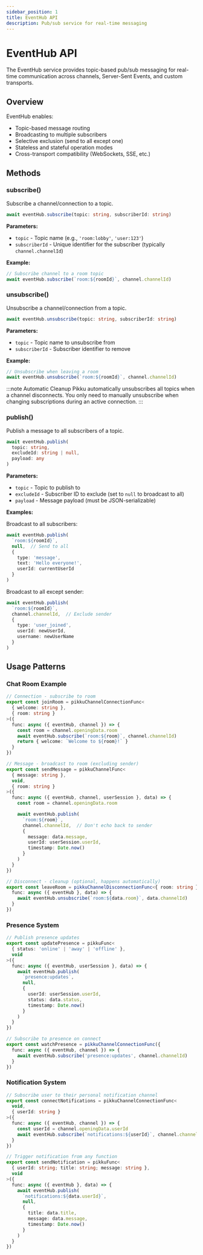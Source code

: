 ```yaml
---
sidebar_position: 1
title: EventHub API
description: Pub/sub service for real-time messaging
---
```


# EventHub API

The EventHub service provides topic-based pub/sub messaging for real-time communication across channels, Server-Sent Events, and custom transports.

## Overview

EventHub enables:
- Topic-based message routing
- Broadcasting to multiple subscribers
- Selective exclusion (send to all except one)
- Stateless and stateful operation modes
- Cross-transport compatibility (WebSockets, SSE, etc.)

## Methods

### subscribe()

Subscribe a channel/connection to a topic.

```typescript
await eventHub.subscribe(topic: string, subscriberId: string)
```

**Parameters:**
- `topic` - Topic name (e.g., `'room:lobby'`, `'user:123'`)
- `subscriberId` - Unique identifier for the subscriber (typically `channel.channelId`)

**Example:**
```typescript
// Subscribe channel to a room topic
await eventHub.subscribe(`room:${roomId}`, channel.channelId)
```

### unsubscribe()

Unsubscribe a channel/connection from a topic.

```typescript
await eventHub.unsubscribe(topic: string, subscriberId: string)
```

**Parameters:**
- `topic` - Topic name to unsubscribe from
- `subscriberId` - Subscriber identifier to remove

**Example:**
```typescript
// Unsubscribe when leaving a room
await eventHub.unsubscribe(`room:${roomId}`, channel.channelId)
```

:::note Automatic Cleanup
Pikku automatically unsubscribes all topics when a channel disconnects. You only need to manually unsubscribe when changing subscriptions during an active connection.
:::

### publish()

Publish a message to all subscribers of a topic.

```typescript
await eventHub.publish(
  topic: string,
  excludeId: string | null,
  payload: any
)
```

**Parameters:**
- `topic` - Topic to publish to
- `excludeId` - Subscriber ID to exclude (set to `null` to broadcast to all)
- `payload` - Message payload (must be JSON-serializable)

**Examples:**

Broadcast to all subscribers:
```typescript
await eventHub.publish(
  `room:${roomId}`,
  null,  // Send to all
  {
    type: 'message',
    text: 'Hello everyone!',
    userId: currentUserId
  }
)
```

Broadcast to all except sender:
```typescript
await eventHub.publish(
  `room:${roomId}`,
  channel.channelId,  // Exclude sender
  {
    type: 'user_joined',
    userId: newUserId,
    username: newUserName
  }
)
```

## Usage Patterns

### Chat Room Example

```typescript
// Connection - subscribe to room
export const joinRoom = pikkuChannelConnectionFunc<
  { welcome: string },
  { room: string }
>({
  func: async ({ eventHub, channel }) => {
    const room = channel.openingData.room
    await eventHub.subscribe(`room:${room}`, channel.channelId)
    return { welcome: `Welcome to ${room}!` }
  }
})

// Message - broadcast to room (excluding sender)
export const sendMessage = pikkuChannelFunc<
  { message: string },
  void,
  { room: string }
>({
  func: async ({ eventHub, channel, userSession }, data) => {
    const room = channel.openingData.room

    await eventHub.publish(
      `room:${room}`,
      channel.channelId,  // Don't echo back to sender
      {
        message: data.message,
        userId: userSession.userId,
        timestamp: Date.now()
      }
    )
  }
})

// Disconnect - cleanup (optional, happens automatically)
export const leaveRoom = pikkuChannelDisconnectionFunc<{ room: string }>({
  func: async ({ eventHub }, data) => {
    await eventHub.unsubscribe(`room:${data.room}`, data.channelId)
  }
})
```

### Presence System

```typescript
// Publish presence updates
export const updatePresence = pikkuFunc<
  { status: 'online' | 'away' | 'offline' },
  void
>({
  func: async ({ eventHub, userSession }, data) => {
    await eventHub.publish(
      `presence:updates`,
      null,
      {
        userId: userSession.userId,
        status: data.status,
        timestamp: Date.now()
      }
    )
  }
})

// Subscribe to presence on connect
export const watchPresence = pikkuChannelConnectionFunc({
  func: async ({ eventHub, channel }) => {
    await eventHub.subscribe('presence:updates', channel.channelId)
  }
})
```

### Notification System

```typescript
// Subscribe user to their personal notification channel
export const connectNotifications = pikkuChannelConnectionFunc<
  void,
  { userId: string }
>({
  func: async ({ eventHub, channel }) => {
    const userId = channel.openingData.userId
    await eventHub.subscribe(`notifications:${userId}`, channel.channelId)
  }
})

// Trigger notification from any function
export const sendNotification = pikkuFunc<
  { userId: string; title: string; message: string },
  void
>({
  func: async ({ eventHub }, data) => {
    await eventHub.publish(
      `notifications:${data.userId}`,
      null,
      {
        title: data.title,
        message: data.message,
        timestamp: Date.now()
      }
    )
  }
})
```

